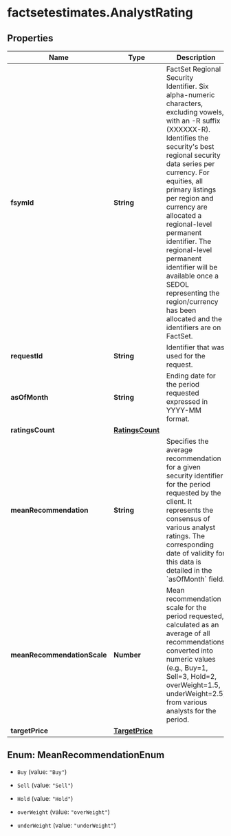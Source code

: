 # factsetestimates.AnalystRating

## Properties

Name | Type | Description | Notes
------------ | ------------- | ------------- | -------------
**fsymId** | **String** | FactSet Regional Security Identifier. Six alpha-numeric characters, excluding vowels, with an -R suffix (XXXXXX-R). Identifies the security&#39;s best regional security data series per currency. For equities, all primary listings per region and currency are allocated a regional-level permanent identifier. The regional-level permanent identifier will be available once a SEDOL representing the region/currency has been allocated and the identifiers are on FactSet. | [optional] 
**requestId** | **String** | Identifier that was used for the request. | [optional] 
**asOfMonth** | **String** | Ending date for the period requested expressed in YYYY-MM format. | [optional] 
**ratingsCount** | [**RatingsCount**](RatingsCount.md) |  | [optional] 
**meanRecommendation** | **String** | Specifies the average recommendation for a given security identifier for the period requested by the client. It represents the consensus of various analyst ratings. The corresponding date of validity for this data is detailed in the &#x60;asOfMonth&#x60; field. | [optional] 
**meanRecommendationScale** | **Number** | Mean recommendation scale for the period requested, calculated as an average of all recommendations converted into numeric values (e.g., Buy&#x3D;1, Sell&#x3D;3, Hold&#x3D;2, overWeight&#x3D;1.5, underWeight&#x3D;2.5) from various analysts for the period. | [optional] 
**targetPrice** | [**TargetPrice**](TargetPrice.md) |  | [optional] 



## Enum: MeanRecommendationEnum


* `Buy` (value: `"Buy"`)

* `Sell` (value: `"Sell"`)

* `Hold` (value: `"Hold"`)

* `overWeight` (value: `"overWeight"`)

* `underWeight` (value: `"underWeight"`)




